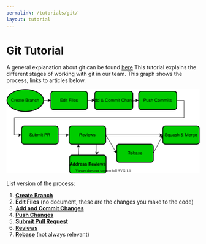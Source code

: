 ```yaml
---
permalink: /tutorials/git/
layout: tutorial
---
```

# Git Tutorial
A general explanation about git can be found [here](intro.html)
This tutorial explains the different stages of working with git in our team.
This graph shows the process, links to articles below.

![](img/git-process.drawio.svg)

List version of the process:
1. [**Create Branch**](create-branch.html)
2. **Edit Files** (no document, these are the changes you make to the code)
3. [**Add and Commit Changes**](commit.html)
4. [**Push Changes**](push.html)
5. [**Submit Pull Request**](create-pr.html)
6. [**Reviews**](reviews.html)
7. [**Rebase**](rebase.html) (not always relevant) 

